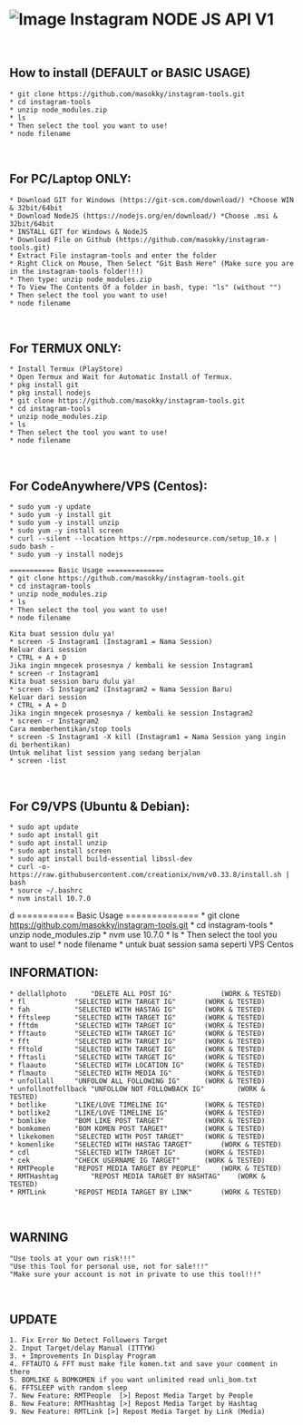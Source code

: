 # ![Image](Instagram2016_white-(64px).png) Instagram NODE JS API V1
<br/>

## How to install (DEFAULT or BASIC USAGE)
	* git clone https://github.com/masokky/instagram-tools.git
	* cd instagram-tools
	* unzip node_modules.zip
	* ls
	* Then select the tool you want to use!
	* node filename
<br/>

## For PC/Laptop ONLY:
	* Download GIT for Windows (https://git-scm.com/download/) *Choose WIN & 32bit/64bit
	* Download NodeJS (https://nodejs.org/en/download/) *Choose .msi & 32bit/64bit
	* INSTALL GIT for Windows & NodeJS
	* Download File on Github (https://github.com/masokky/instagram-tools.git)
	* Extract File instagram-tools and enter the folder
	* Right Click on Mouse, Then Select "Git Bash Here" (Make sure you are in the instagram-tools folder!!!)
	* Then type: unzip node_modules.zip
	* To View The Contents Of a folder in bash, type: "ls" (without "")
	* Then select the tool you want to use!
	* node filename
<br/>

## For TERMUX ONLY:
	* Install Termux (PlayStore)
	* Open Termux and Wait for Automatic Install of Termux.
	* pkg install git
	* pkg install nodejs
	* git clone https://github.com/masokky/instagram-tools.git
	* cd instagram-tools
	* unzip node_modules.zip
	* ls
	* Then select the tool you want to use!
	* node filename
	
<br/>

## For CodeAnywhere/VPS (Centos):
	* sudo yum -y update
	* sudo yum -y install git
	* sudo yum -y install unzip
	* sudo yum -y install screen
	* curl --silent --location https://rpm.nodesource.com/setup_10.x | sudo bash -
	* sudo yum -y install nodejs

	=========== Basic Usage ==============
	* git clone https://github.com/masokky/instagram-tools.git
	* cd instagram-tools
	* unzip node_modules.zip
	* ls
	* Then select the tool you want to use!
	* node filename
	
	Kita buat session dulu ya!
	* screen -S Instagram1 (Instagram1 = Nama Session)
	Keluar dari session
	* CTRL + A + D
	Jika ingin mngecek prosesnya / kembali ke session Instagram1
	* screen -r Instagram1
	Kita buat session baru dulu ya!
	* screen -S Instagram2 (Instagram2 = Nama Session Baru)
	Keluar dari session
	* CTRL + A + D
	Jika ingin mngecek prosesnya / kembali ke session Instagram2
	* screen -r Instagram2
	Cara memberhentikan/stop tools
	* screen -S Instagram1 -X kill (Instagram1 = Nama Session yang ingin di berhentikan)
	Untuk melihat list session yang sedang berjalan
	* screen -list
<br/>

## For C9/VPS (Ubuntu & Debian):
	* sudo apt update
	* sudo apt install git
	* sudo apt install unzip
	* sudo apt install screen
	* sudo apt install build-essential libssl-dev
	* curl -o- https://raw.githubusercontent.com/creationix/nvm/v0.33.8/install.sh | bash
	* source ~/.bashrc
	* nvm install 10.7.0
d
	=========== Basic Usage ==============
	* git clone https://github.com/masokky/instagram-tools.git
	* cd instagram-tools
	* unzip node_modules.zip
	* nvm use 10.7.0
	* ls
	* Then select the tool you want to use!
	* node filename
	* untuk buat session sama seperti VPS Centos
<br/>

## INFORMATION:
	* dellallphoto		"DELETE ALL POST IG"			(WORK & TESTED)
	* fl			"SELECTED WITH TARGET IG"		(WORK & TESTED)
	* fah			"SELECTED WITH HASTAG IG"		(WORK & TESTED)
	* fftsleep		"SELECTED WITH TARGET IG"		(WORK & TESTED)
	* fftdm			"SELECTED WITH TARGET IG"		(WORK & TESTED)
	* fftauto		"SELECTED WITH TARGET IG"		(WORK & TESTED)
	* fft			"SELECTED WITH TARGET IG"		(WORK & TESTED)
	* fftold		"SELECTED WITH TARGET IG"		(WORK & TESTED)
	* fftasli		"SELECTED WITH TARGET IG"		(WORK & TESTED)
	* flaauto		"SELECTED WITH LOCATION IG"		(WORK & TESTED)
	* flmauto		"SELECTED WITH MEDIA IG"		(WORK & TESTED)
	* unfollall		"UNFOLOW ALL FOLLOWING IG"		(WORK & TESTED)
	* unfollnotfollback	"UNFOLLOW NOT FOLLOWBACK IG"		(WORK & TESTED)
	* botlike		"LIKE/LOVE TIMELINE IG"			(WORK & TESTED)
	* botlike2		"LIKE/LOVE TIMELINE IG"			(WORK & TESTED)
	* bomlike		"BOM LIKE POST TARGET"			(WORK & TESTED)
	* bomkomen		"BOM KOMEN POST TARGET"			(WORK & TESTED)
	* likekomen		"SELECTED WITH POST TARGET"		(WORK & TESTED)
	* komenlike		"SELECTED WITH HASTAG TARGET"		(WORK & TESTED)
	* cdl			"SELECTED WITH TARGET IG"		(WORK & TESTED)
	* cek			"CHECK USERNAME IG TARGET"		(WORK & TESTED)
	* RMTPeople		"REPOST MEDIA TARGET BY PEOPLE"		(WORK & TESTED)
	* RMTHashtag		"REPOST MEDIA TARGET BY HASHTAG"	(WORK & TESTED)
	* RMTLink		"REPOST MEDIA TARGET BY LINK"		(WORK & TESTED)


<br/>

## WARNING
	"Use tools at your own risk!!!"
	"Use this Tool for personal use, not for sale!!!"
	"Make sure your account is not in private to use this tool!!!"
<br/>

## UPDATE
    1. Fix Error No Detect Followers Target
    2. Input Target/delay Manual (ITTYW)
    3. + Improvements In Display Program
    4. FFTAUTO & FFT must make file komen.txt and save your comment in there
    5. BOMLIKE & BOMKOMEN if you want unlimited read unli_bom.txt
    6. FFTSLEEP with random sleep
    7. New Feature: RMTPeople  [>] Repost Media Target by People
    8. New Feature: RMTHashtag [>] Repost Media Target by Hashtag
    9. New Feature: RMTLink [>] Repost Media Target by Link (Media)
<br/>


